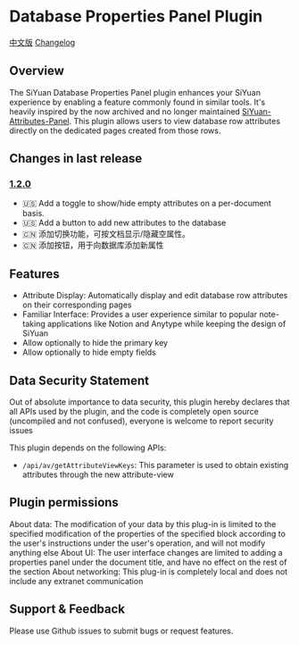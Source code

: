 # Database Properties Panel Plugin

[中文版](./README.zh_CN.md)
[Changelog](./CHANGELOG.md)

## Overview

The SiYuan Database Properties Panel plugin enhances your SiYuan experience by enabling a feature commonly found in similar tools.
It's heavily inspired by the now archived and no longer maintained [SiYuan-Attributes-Panel](https://github.com/TransMux/SiYuan-Attributes-Panel/).
This plugin allows users to view database row attributes directly on the dedicated pages created from those rows.

## Changes in last release

### [1.2.0](https://github.com/Macavity/siyuan-database-properties-panel/releases/tag/v1.2.0)

- 🇺🇸 Add a toggle to show/hide empty attributes on a per-document basis.
- 🇺🇸 Add a button to add new attributes to the database
- 🇨🇳 添加切换功能，可按文档显示/隐藏空属性。
- 🇨🇳 添加按钮，用于向数据库添加新属性


## Features

- Attribute Display: Automatically display and edit database row attributes on their corresponding pages
- Familiar Interface: Provides a user experience similar to popular note-taking applications like Notion and Anytype while keeping the design of SiYuan
- Allow optionally to hide the primary key
- Allow optionally to hide empty fields

## Data Security Statement

Out of absolute importance to data security, this plugin hereby declares that all APIs used by the plugin, and the code is completely open source (uncompiled and not confused), everyone is welcome to report security issues

This plugin depends on the following APIs:

- `/api/av/getAttributeViewKeys`: This parameter is used to obtain existing attributes through the new attribute-view

## Plugin permissions

About data: The modification of your data by this plug-in is limited to the specified modification of the properties of the specified block according to the user's instructions under the user's operation, and will not modify anything else
About UI: The user interface changes are limited to adding a properties panel under the document title, and have no effect on the rest of the section
About networking: This plug-in is completely local and does not include any extranet communication

## Support & Feedback

Please use Github issues to submit bugs or request features.
